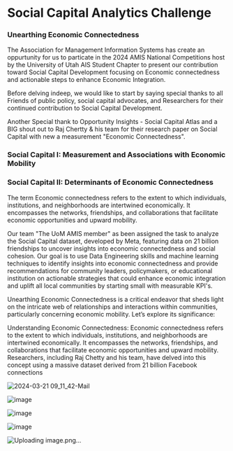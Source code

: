# Social Capital Analytics Challenge
### Unearthing Economic Connectedness
The Association for Management Information Systems has create an oppurtunity for us to particate in the 2024 AMIS National Competitions host by the University of Utah AIS Student Chapter to present our contribution toward Social Capital Development focusing on Economic connectedness and actionable steps to enhance Economic Integration. 

Before delving indeep, we would like to start by saying special thanks to all Friends of public policy, social capital advocates, and Researchers for their continued contribution to Social Capital Development. 

Another Special thank to Opportunity Insights -  Social Capital Atlas and a BIG shout out to Raj Chertty & his team for their research paper on Social Capital with new a measurement "Economic Connectedness".

### Social Capital I: Measurement and Associations with Economic Mobility
### Social Capital II: Determinants of Economic Connectedness

The term Economic connectedness refers to the extent to which individuals, institutions, and neighborhoods are intertwined economically. It encompasses the networks, friendships, and collaborations that facilitate economic opportunities and upward mobility. 

Our team "The UoM AMIS member" as been assigned the task to analyze the Social Capital dataset, developed by Meta, featuring data on 21 billion friendships to uncover insights into economic connectedness and social cohesion. 
Our goal is to use Data Engineering skills and machine learning techniques to identify insights  into economic connectedness and provide recommendations for community leaders, policymakers, or educational institution on actionable strategies that could enhance economic integration and uplift all local communities by starting small with measurable KPI's. 

Unearthing Economic Connectedness is a critical endeavor that sheds light on the intricate web of relationships and interactions within communities, particularly concerning economic mobility. Let’s explore its significance:

Understanding Economic Connectedness:
Economic connectedness refers to the extent to which individuals, institutions, and neighborhoods are intertwined economically. It encompasses the networks, friendships, and collaborations that facilitate economic opportunities and upward mobility.
Researchers, including Raj Chetty and his team, have delved into this concept using a massive dataset derived from 21 billion Facebook connections

![2024-03-21 09_11_42-Mail](https://github.com/DallasBaba/Unearthing-Economic-Connectedness/assets/104704361/23940b62-9d9c-4aec-af74-bedf3c11e605)


![image](https://github.com/DallasBaba/Unearthing-Economic-Connectedness/assets/104704361/08476de1-23fc-4355-9d56-be3a657bbe27)

![image](https://github.com/DallasBaba/Unearthing-Economic-Connectedness/assets/104704361/c5396623-6a20-4df9-89e7-33bcf7d44a57)

![image](https://github.com/DallasBaba/Unearthing-Economic-Connectedness/assets/104704361/5eecab06-efb1-47c0-bc2e-5d5d0757b4af)

![Uploading image.png…]()
